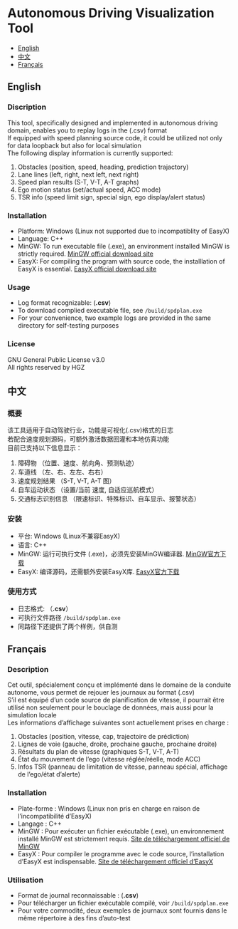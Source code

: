 # Autonomous Driving Visualization Tool
- [English](#english)
- [中文](#中文)
- [Français](#français)
## English
### Discription
This tool, specifically designed and implemented in autonomous driving domain, enables you to replay logs in the (.csv) format  
If equipped with speed planning source code, it could be utilized not only for data loopback but also for local simulation  
The following display information is currently supported:
1. Obstacles (position, speed, heading, prediction trajactory)
2. Lane lines (left, right, next left, next right)
3. Speed plan results (S-T, V-T, A-T graphs)
4. Ego motion status (set/actual speed, ACC mode)
5. TSR info (speed limit sign, special sign, ego display/alert status)
### Installation 
* Platform: Windows (Linux not supported due to incompatiblity of EasyX)
* Language: C++
* MinGW: To run executable file (.exe), an environment installed MinGW is strictly required. [MinGW official download site](https://github.com/niXman/mingw-builds-binaries/releases/tag/13.2.0-rt_v11-rev1)
* EasyX: For compiling the program with source code, the installlation of EasyX is essential. [EasyX official download site](https://codebus.cn/bestans/easyx-for-mingw)
### Usage
- Log format recognizable: (**.csv**)  
- To download complied executable file, see 
` /build/spdplan.exe  `
- For your convenience, two example logs are provided in the same directory for self-testing purposes
### License 
GNU General Public License v3.0  
All rights reserved by HGZ

## 中文
### 概要
该工具适用于自动驾驶行业，功能是可视化(.csv)格式的日志  
若配合速度规划源码，可额外激活数据回灌和本地仿真功能  
目前已支持以下信息显示：
1. 障碍物 （位置、速度、航向角、预测轨迹）
2. 车道线 （左、右、左左、右右）
3. 速度规划结果 （S-T, V-T, A-T 图）
4. 自车运动状态 （设置/当前 速度, 自适应巡航模式）
5. 交通标志识别信息 （限速标识、特殊标识、自车显示、报警状态）
### 安装
* 平台: Windows (Linux不兼容EasyX)
* 语言: C++
* MinGW: 运行可执行文件 (.exe)，必须先安装MinGW编译器. [MinGW官方下载](https://github.com/niXman/mingw-builds-binaries/releases/tag/13.2.0-rt_v11-rev1)
* EasyX: 编译源码，还需额外安装EasyX库. [EasyX官方下载](https://codebus.cn/bestans/easyx-for-mingw)
### 使用方式
- 日志格式: （**.csv**）  
- 可执行文件路径 
` /build/spdplan.exe  `
- 同路径下还提供了两个样例，供自测

## Français
### Description
Cet outil, spécialement conçu et implémenté dans le domaine de la conduite autonome, vous permet de rejouer les journaux au format (.csv)  
S’il est équipé d’un code source de planification de vitesse, il pourrait être utilisé non seulement pour le bouclage de données, mais aussi pour la simulation locale  
Les informations d’affichage suivantes sont actuellement prises en charge :
1. Obstacles (position, vitesse, cap, trajectoire de prédiction)
2. Lignes de voie (gauche, droite, prochaine gauche, prochaine droite)
3. Résultats du plan de vitesse (graphiques S-T, V-T, A-T)
4. État du mouvement de l’ego (vitesse réglée/réelle, mode ACC)
5. Infos TSR (panneau de limitation de vitesse, panneau spécial, affichage de l’ego/état d’alerte)
### Installation 
* Plate-forme : Windows (Linux non pris en charge en raison de l’incompatibilité d’EasyX)
* Langage : C++
* MinGW : Pour exécuter un fichier exécutable (.exe), un environnement installé MinGW est strictement requis. [Site de téléchargement officiel de MinGW](https://github.com/niXman/mingw-builds-binaries/releases/tag/13.2.0-rt_v11-rev1)
* EasyX : Pour compiler le programme avec le code source, l’installation d’EasyX est indispensable. [Site de téléchargement officiel d’EasyX](https://codebus.cn/bestans/easyx-for-mingw)
### Utilisation
- Format de journal reconnaissable : (**.csv**)  
- Pour télécharger un fichier exécutable compilé, voir 
  ` /build/spdplan.exe `
- Pour votre commodité, deux exemples de journaux sont fournis dans le même répertoire à des fins d’auto-test
